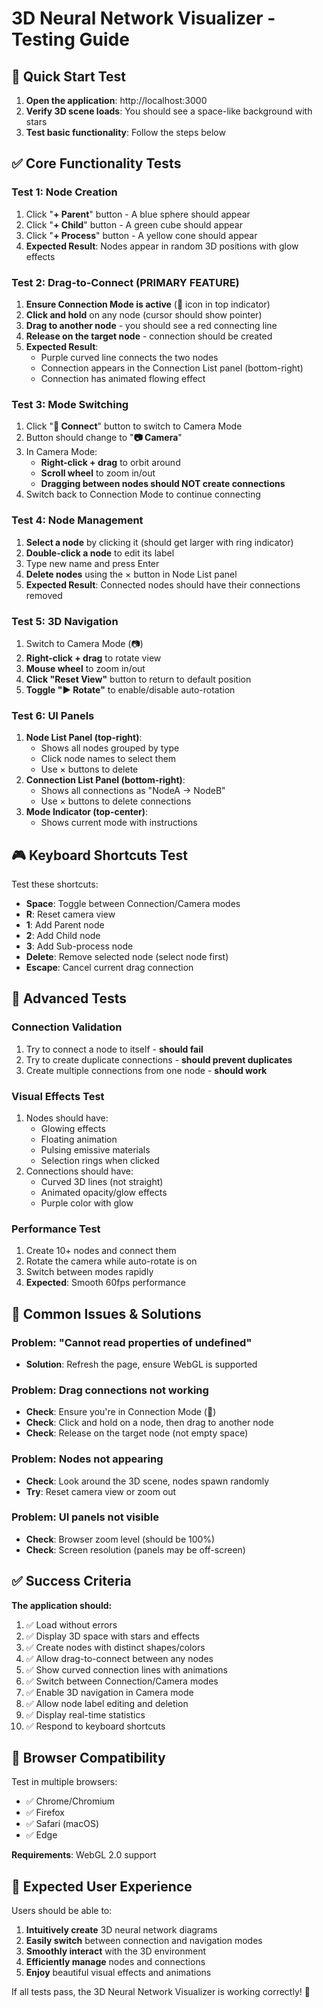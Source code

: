 # 3D Neural Network Visualizer - Testing Guide

## 🚀 Quick Start Test

1. **Open the application**: http://localhost:3000
2. **Verify 3D scene loads**: You should see a space-like background with stars
3. **Test basic functionality**: Follow the steps below

## ✅ Core Functionality Tests

### Test 1: Node Creation
1. Click "**+ Parent**" button - A blue sphere should appear
2. Click "**+ Child**" button - A green cube should appear  
3. Click "**+ Process**" button - A yellow cone should appear
4. **Expected Result**: Nodes appear in random 3D positions with glow effects

### Test 2: Drag-to-Connect (PRIMARY FEATURE)
1. **Ensure Connection Mode is active** (🔗 icon in top indicator)
2. **Click and hold** on any node (cursor should show pointer)
3. **Drag to another node** - you should see a red connecting line
4. **Release on the target node** - connection should be created
5. **Expected Result**: 
   - Purple curved line connects the two nodes
   - Connection appears in the Connection List panel (bottom-right)
   - Connection has animated flowing effect

### Test 3: Mode Switching  
1. Click "**🔗 Connect**" button to switch to Camera Mode
2. Button should change to "**📷 Camera**"
3. In Camera Mode: 
   - **Right-click + drag** to orbit around
   - **Scroll wheel** to zoom in/out
   - **Dragging between nodes should NOT create connections**
4. Switch back to Connection Mode to continue connecting

### Test 4: Node Management
1. **Select a node** by clicking it (should get larger with ring indicator)
2. **Double-click a node** to edit its label
3. Type new name and press Enter
4. **Delete nodes** using the × button in Node List panel
5. **Expected Result**: Connected nodes should have their connections removed

### Test 5: 3D Navigation
1. Switch to Camera Mode (📷)
2. **Right-click + drag** to rotate view
3. **Mouse wheel** to zoom in/out  
4. **Click "Reset View"** button to return to default position
5. **Toggle "▶️ Rotate"** to enable/disable auto-rotation

### Test 6: UI Panels
1. **Node List Panel (top-right)**:
   - Shows all nodes grouped by type
   - Click node names to select them
   - Use × buttons to delete
2. **Connection List Panel (bottom-right)**:
   - Shows all connections as "NodeA → NodeB"
   - Use × buttons to delete connections
3. **Mode Indicator (top-center)**:
   - Shows current mode with instructions

## 🎮 Keyboard Shortcuts Test

Test these shortcuts:
- **Space**: Toggle between Connection/Camera modes
- **R**: Reset camera view
- **1**: Add Parent node
- **2**: Add Child node
- **3**: Add Sub-process node
- **Delete**: Remove selected node (select node first)
- **Escape**: Cancel current drag connection

## 🔧 Advanced Tests

### Connection Validation
1. Try to connect a node to itself - **should fail**
2. Try to create duplicate connections - **should prevent duplicates**
3. Create multiple connections from one node - **should work**

### Visual Effects Test
1. Nodes should have:
   - Glowing effects
   - Floating animation
   - Pulsing emissive materials
   - Selection rings when clicked
2. Connections should have:
   - Curved 3D lines (not straight)
   - Animated opacity/glow effects
   - Purple color with glow

### Performance Test
1. Create 10+ nodes and connect them
2. Rotate the camera while auto-rotate is on
3. Switch between modes rapidly
4. **Expected**: Smooth 60fps performance

## 🐛 Common Issues & Solutions

### Problem: "Cannot read properties of undefined"
- **Solution**: Refresh the page, ensure WebGL is supported

### Problem: Drag connections not working
- **Check**: Ensure you're in Connection Mode (🔗)
- **Check**: Click and hold on a node, then drag to another node
- **Check**: Release on the target node (not empty space)

### Problem: Nodes not appearing
- **Check**: Look around the 3D scene, nodes spawn randomly
- **Try**: Reset camera view or zoom out

### Problem: UI panels not visible
- **Check**: Browser zoom level (should be 100%)
- **Check**: Screen resolution (panels may be off-screen)

## ✅ Success Criteria

**The application should:**
1. ✅ Load without errors
2. ✅ Display 3D space with stars and effects
3. ✅ Create nodes with distinct shapes/colors
4. ✅ Allow drag-to-connect between any nodes
5. ✅ Show curved connection lines with animations
6. ✅ Switch between Connection/Camera modes
7. ✅ Enable 3D navigation in Camera mode
8. ✅ Allow node label editing and deletion
9. ✅ Display real-time statistics
10. ✅ Respond to keyboard shortcuts

## 📱 Browser Compatibility

Test in multiple browsers:
- ✅ Chrome/Chromium
- ✅ Firefox  
- ✅ Safari (macOS)
- ✅ Edge

**Requirements**: WebGL 2.0 support

## 🎯 Expected User Experience

Users should be able to:
1. **Intuitively create** 3D neural network diagrams
2. **Easily switch** between connection and navigation modes  
3. **Smoothly interact** with the 3D environment
4. **Efficiently manage** nodes and connections
5. **Enjoy** beautiful visual effects and animations

If all tests pass, the 3D Neural Network Visualizer is working correctly! 🎉